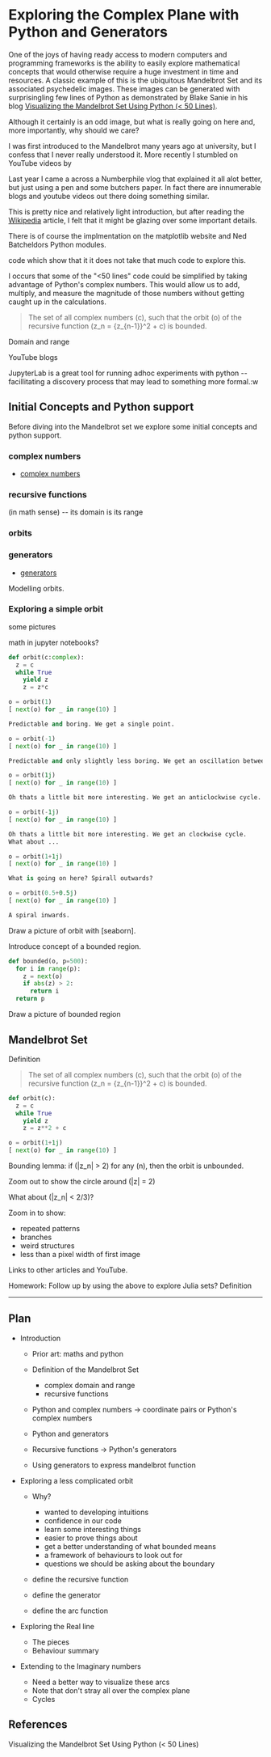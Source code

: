 # Exploring the Complex Plane with Python and Generators

One of the joys of having ready access to modern computers and programming
frameworks is the ability to easily explore mathematical concepts that would
otherwise require a huge investment in time and resources. A classic example of
this is the ubiquitous Mandelbrot Set and its associated psychedelic images.
These images can be generated with surprisingling few lines of Python as
demonstrated by Blake Sanie in his blog [Visualizing the Mandelbrot Set Using
Python (< 50 Lines)][lt-50-lines].

Although it certainly is an odd image, but what is really going on here and,
more importantly, why should we care?

I was first introduced to the Mandelbrot many years ago at university, but
I confess that I never really understood it. More recently I stumbled on YouTube videos by

Last year I came a across a Numberphile vlog that explained it all alot better,
but just using a pen and some butchers paper.  In fact there are innumerable
blogs and youtube videos out there doing something similar.

This is pretty nice and relatively light introduction, but after reading the
[Wikipedia][] article, I felt that it might be glazing over some important
details.

There is of course the implmentation on the matplotlib website and Ned
Batcheldors Python modules.

code which show that it it does not take that much code to explore this.

I occurs that some of the "<50 lines" code could be simplified by taking
advantage of Python's complex numbers. This would allow us to add, multiply, and
measure the magnitude of those numbers without getting caught up in the
calculations.

> The set of all complex numbers (c), such that the orbit (o) of the
> recursive function (z_n = {z\_{n-1}}^2 + c) is bounded.

Domain and range

YouTube blogs

JupyterLab is a great tool for running adhoc experiments with python --
facillitating a discovery process that may lead to something more formal.:w

## Initial Concepts and Python support

Before diving into the Mandelbrot set we explore some initial concepts and
python support.

### complex numbers

* [complex numbers](https://realpython.com/python-complex-numbers/)

### recursive functions

(in math sense) -- its domain is its range

### orbits

### generators

* [generators](https://realpython.com/introduction-to-python-generators/)

Modelling orbits.

### Exploring a simple orbit

some pictures

math in jupyter notebooks?

```python
def orbit(c:complex):
  z = c
  while True
    yield z
    z = z*c

o = orbit(1)
[ next(o) for _ in range(10) ]

Predictable and boring. We get a single point.

o = orbit(-1)
[ next(o) for _ in range(10) ]

Predictable and only slightly less boring. We get an oscillation between points.

o = orbit(1j)
[ next(o) for _ in range(10) ]

Oh thats a little bit more interesting. We get an anticlockwise cycle.

o = orbit(-1j)
[ next(o) for _ in range(10) ]

Oh thats a little bit more interesting. We get an clockwise cycle.
What about ...

o = orbit(1+1j)
[ next(o) for _ in range(10) ]

What is going on here? Spirall outwards?

o = orbit(0.5+0.5j)
[ next(o) for _ in range(10) ]

A spiral inwards.
```

Draw a picture of orbit with \[seaborn].

Introduce concept of a bounded region.

```python
def bounded(o, p=500):
  for i in range(p):
    z = next(o)
    if abs(z) > 2:
      return i
  return p
```

Draw a picture of bounded region

## Mandelbrot Set

Definition

> The set of all complex numbers (c), such that the orbit (o) of the
> recursive function (z_n = {z\_{n-1}}^2 + c) is bounded.

```python
def orbit(c):
  z = c
  while True
    yield z
    z = z**2 + c

o = orbit(1+1j)
[ next(o) for _ in range(10) ]
```

Bounding lemma: if (|z_n| > 2) for any (n), then the orbit is unbounded.

Zoom out to show the circle around (|z| = 2)

What about (|z_n| < 2/3)?

Zoom in to show:

* repeated patterns
* branches
* weird structures
* less than a pixel width of first image

Links to other articles and YouTube.

Homework: Follow up by using the above to explore Julia sets?
Definition

--------------------------------------------------------------------------------

## Plan

* Introduction
  * Prior art: maths and python

  * Definition of the Mandelbrot Set
    * complex domain and range
    * recursive functions

  * Python and complex numbers -> coordinate pairs or Python's complex numbers

  * Python and generators

  * Recursive functions -> Python's generators

  * Using generators to express mandelbrot function

* Exploring a less complicated orbit
  * Why?
    * wanted to developing intuitions
    * confidence in our code
    * learn some interesting things
    * easier to prove things about
    * get a better understanding of what bounded means
    * a framework of behaviours to look out for
    * questions we should be asking about the boundary

  * define the recursive function

  * define the generator

  * define the arc function

* Exploring the Real line
  * The pieces
  * Behaviour summary

* Extending to the Imaginary numbers
  * Need a better way to visualize these arcs
  * Note that don't stray all over the complex plane
  * Cycles

## References

Visualizing the Mandelbrot Set Using Python (< 50 Lines)

[lt-50-lines]: https://medium.com/swlh/visualizing-the-mandelbrot-set-using-python-50-lines-f6aa5a05cf0f

[wikipedia]: https://en.wikipedia.org/wiki/Mandelbrot_set
